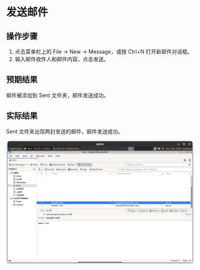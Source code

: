 # 发送邮件

## 操作步骤

1. 点击菜单栏上的 File -> New -> Message，或按 Ctrl+N 打开新邮件对话框。
2. 输入邮件收件人和邮件内容，点击发送。

## 预期结果

邮件被添加到 Sent 文件夹，邮件发送成功。

## 实际结果

Sent 文件夹出现两封发送的邮件，邮件发送成功。

![发送邮件后的Sent文件夹](./img/thunderbird-sent.png)


